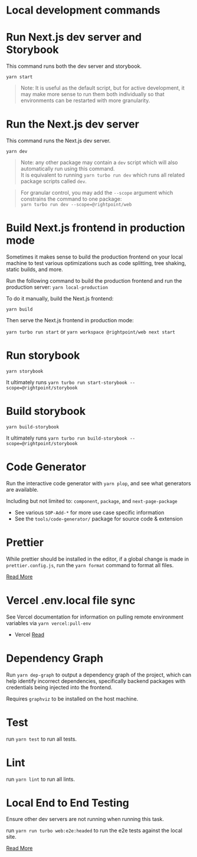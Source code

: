 # Local development commands

# Run Next.js dev server and Storybook

This command runs both the dev server and storybook.

`yarn start`

> Note: It is useful as the default script, but for active development, it may make more sense to run them both individually so that environments can be restarted with more granularity.

# Run the Next.js dev server

This command runs the Next.js dev server.

`yarn dev`

> Note: any other package may contain a `dev` script which will also automatically run using this command.  
> It is equivalent to running `yarn turbo run dev` which runs all related package scripts called `dev`.

> For granular control, you may add the `--scope` argument which constrains the command to one package:  
> `yarn turbo run dev --scope=@rightpoint/web`

# Build Next.js frontend in production mode

Sometimes it makes sense to build the production frontend on your local machine to test various optimizations such as code splitting, tree shaking, static builds, and more.

Run the following command to build the production frontend and run the production server:
`yarn local-production`

To do it manually, build the Next.js frontend:

`yarn build`

Then serve the Next.js frontend in production mode:

`yarn turbo run start` or `yarn workspace @rightpoint/web next start`

# Run storybook

`yarn storybook`

It ultimately runs `yarn turbo run start-storybook --scope=@rightpoint/storybook`

# Build storybook

`yarn build-storybook`

It ultimately runs `yarn turbo run build-storybook --scope=@rightpoint/storybook`

# Code Generator

Run the interactive code generator with `yarn plop`, and see what generators are available.

Including but not limited to: `component`, `package`, and `next-page-package`

-   See various `SOP-Add-*` for more use case specific information
-   See the `tools/code-generator/` package for source code & extension

# Prettier

While prettier should be installed in the editor, if a global change is made in `prettier.config.js`, run the `yarn format` command to format all files.

[Read More](/documentation/developer/Code-Formatting-Prettier.md)

# Vercel .env.local file sync

See Vercel documentation for information on pulling remote environment variables via `yarn vercel:pull-env`

-   Vercel [Read](/documentation/developer/Vercel.md)

# Dependency Graph

Run `yarn dep-graph` to output a dependency graph of the project, which can help identify incorrect dependencies, specifically backend packages with credentials being injected into the frontend.

Requires `graphviz` to be installed on the host machine.

# Test

run `yarn test` to run all tests.

# Lint

run `yarn lint` to run all lints.

# Local End to End Testing

Ensure other dev servers are not running when running this task.

run `yarn run turbo web:e2e:headed` to run the e2e tests against the local site.

[Read More](/documentation/developer/Cypress-E2E-Testing.md)
